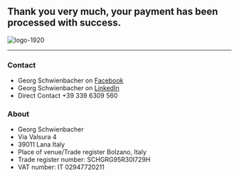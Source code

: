 ## Thank you very much, your payment has been processed with success. 

![logo-1920](https://user-images.githubusercontent.com/32634026/78211865-78521c00-74ae-11ea-8fca-00808e83a1af.png)

-----------------------------

### Contact
- Georg Schwienbacher on [Facebook](https://www.facebook.com/georg.schwienbacher)
- Georg Schwienbacher on [LinkedIn](https://www.linkedin.com/in/georgschwienbacher/)
- Direct Contact +39 339 6309 560

### About
- Georg Schwienbacher
- Via Valsura 4
- 39011 Lana Italy
- Place of venue/Trade register Bolzano, Italy
- Trade register number: SCHGRG95R30I729H
- VAT number: IT 02947720211

